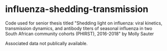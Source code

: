 # influenza-shedding-transmission

Code used for senior thesis titled "Shedding light on influenza: viral kinetics, transmission dynamics, and antibody titers of seasonal influenza in two South African community cohorts (PHIRST), 2016-2018" by Molly Sauter

Associated data not publically available. 
